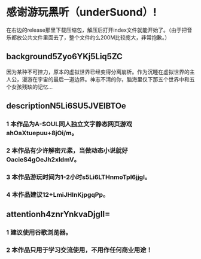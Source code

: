 # 感谢游玩黑听（underSuond）!
在右边的release那里下载压缩包，解压后打开index文件就能开始了。（由于把音乐都放公共文件里面去了，整个文件约么200M比较庞大，非常抱歉。）
## background5Zyo6YKj5Liq5ZC
因为某种不可控力，原本的虚拟世界已经变得分离崩析。作为沉睡在虚拟世界的主人公，漫游在宇宙的最后一道边界。神志不清的你，脑海里仅下那五个世界中和五个女孩残缺的记忆...
## descriptionN5Li6SU5JVElBTOe
### 1 本作品为A-SOUL同人独立文字静态网页游戏ahOaXtuepuu+8jOi/m。
### 2 本作品有少许解密元素，当做动态小说就好OacieS4gOeJh2xldmV。
### 3 本作品游玩时间为1-2小时s5Li6LTHnmoTpl6jjgI。
### 4 本作品建议12+LmiJHlnKjpgqPp。
## attentionh4znrYnkvaDjgII=
### 1 建议使用谷歌浏览器。
### 2 本作品只用于学习交流使用，不用作任何商业用途！






